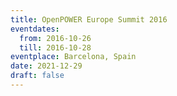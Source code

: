 ```yaml
---
title: OpenPOWER Europe Summit 2016
eventdates:
  from: 2016-10-26
  till: 2016-10-28
eventplace: Barcelona, Spain
date: 2021-12-29
draft: false
---
```

